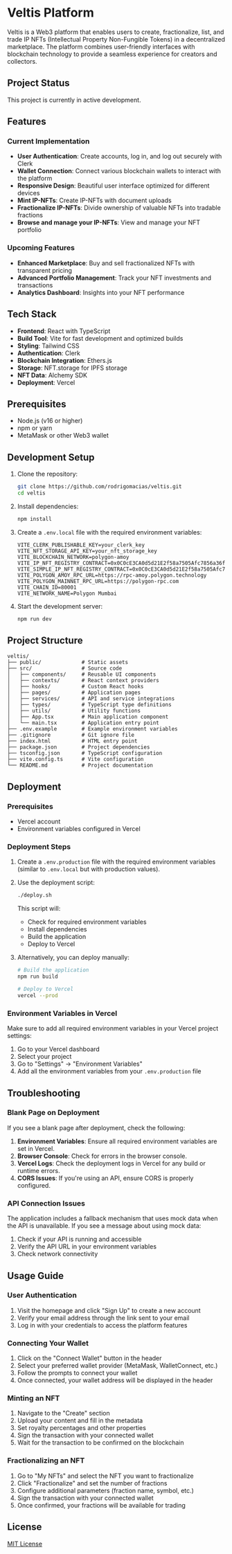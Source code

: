 # Veltis Platform

Veltis is a Web3 platform that enables users to create, fractionalize, list, and trade IP NFTs (Intellectual Property Non-Fungible Tokens) in a decentralized marketplace. The platform combines user-friendly interfaces with blockchain technology to provide a seamless experience for creators and collectors.

## Project Status

This project is currently in active development.

## Features

### Current Implementation
- **User Authentication**: Create accounts, log in, and log out securely with Clerk
- **Wallet Connection**: Connect various blockchain wallets to interact with the platform
- **Responsive Design**: Beautiful user interface optimized for different devices
- **Mint IP-NFTs**: Create IP-NFTs with document uploads
- **Fractionalize IP-NFTs**: Divide ownership of valuable NFTs into tradable fractions
- **Browse and manage your IP-NFTs**: View and manage your NFT portfolio

### Upcoming Features
- **Enhanced Marketplace**: Buy and sell fractionalized NFTs with transparent pricing
- **Advanced Portfolio Management**: Track your NFT investments and transactions
- **Analytics Dashboard**: Insights into your NFT performance

## Tech Stack

- **Frontend**: React with TypeScript
- **Build Tool**: Vite for fast development and optimized builds
- **Styling**: Tailwind CSS
- **Authentication**: Clerk
- **Blockchain Integration**: Ethers.js
- **Storage**: NFT.storage for IPFS storage
- **NFT Data**: Alchemy SDK
- **Deployment**: Vercel

## Prerequisites

- Node.js (v16 or higher)
- npm or yarn
- MetaMask or other Web3 wallet

## Development Setup

1. Clone the repository:
   ```bash
   git clone https://github.com/rodrigomacias/veltis.git
   cd veltis
   ```

2. Install dependencies:
   ```bash
   npm install
   ```

3. Create a `.env.local` file with the required environment variables:
   ```
   VITE_CLERK_PUBLISHABLE_KEY=your_clerk_key
   VITE_NFT_STORAGE_API_KEY=your_nft_storage_key
   VITE_BLOCKCHAIN_NETWORK=polygon-amoy
   VITE_IP_NFT_REGISTRY_CONTRACT=0x0C0cE3CA0d5d21E2f58a7505Afc7856a36fd1363
   VITE_SIMPLE_IP_NFT_REGISTRY_CONTRACT=0x0C0cE3CA0d5d21E2f58a7505Afc7856a36fd1363
   VITE_POLYGON_AMOY_RPC_URL=https://rpc-amoy.polygon.technology
   VITE_POLYGON_MAINNET_RPC_URL=https://polygon-rpc.com
   VITE_CHAIN_ID=80001
   VITE_NETWORK_NAME=Polygon Mumbai
   ```

4. Start the development server:
   ```bash
   npm run dev
   ```

## Project Structure

```
veltis/
├── public/             # Static assets
├── src/                # Source code
│   ├── components/     # Reusable UI components
│   ├── contexts/       # React context providers
│   ├── hooks/          # Custom React hooks
│   ├── pages/          # Application pages
│   ├── services/       # API and service integrations
│   ├── types/          # TypeScript type definitions
│   ├── utils/          # Utility functions
│   ├── App.tsx         # Main application component
│   └── main.tsx        # Application entry point
├── .env.example        # Example environment variables
├── .gitignore          # Git ignore file
├── index.html          # HTML entry point
├── package.json        # Project dependencies
├── tsconfig.json       # TypeScript configuration
├── vite.config.ts      # Vite configuration
└── README.md           # Project documentation
```

## Deployment

### Prerequisites

- Vercel account
- Environment variables configured in Vercel

### Deployment Steps

1. Create a `.env.production` file with the required environment variables (similar to `.env.local` but with production values).

2. Use the deployment script:
   ```bash
   ./deploy.sh
   ```

   This script will:
   - Check for required environment variables
   - Install dependencies
   - Build the application
   - Deploy to Vercel

3. Alternatively, you can deploy manually:
   ```bash
   # Build the application
   npm run build
   
   # Deploy to Vercel
   vercel --prod
   ```

### Environment Variables in Vercel

Make sure to add all required environment variables in your Vercel project settings:

1. Go to your Vercel dashboard
2. Select your project
3. Go to "Settings" → "Environment Variables"
4. Add all the environment variables from your `.env.production` file

## Troubleshooting

### Blank Page on Deployment

If you see a blank page after deployment, check the following:

1. **Environment Variables**: Ensure all required environment variables are set in Vercel.
2. **Browser Console**: Check for errors in the browser console.
3. **Vercel Logs**: Check the deployment logs in Vercel for any build or runtime errors.
4. **CORS Issues**: If you're using an API, ensure CORS is properly configured.

### API Connection Issues

The application includes a fallback mechanism that uses mock data when the API is unavailable. If you see a message about using mock data:

1. Check if your API is running and accessible
2. Verify the API URL in your environment variables
3. Check network connectivity

## Usage Guide

### User Authentication

1. Visit the homepage and click "Sign Up" to create a new account
2. Verify your email address through the link sent to your email
3. Log in with your credentials to access the platform features

### Connecting Your Wallet

1. Click on the "Connect Wallet" button in the header
2. Select your preferred wallet provider (MetaMask, WalletConnect, etc.)
3. Follow the prompts to connect your wallet
4. Once connected, your wallet address will be displayed in the header

### Minting an NFT

1. Navigate to the "Create" section
2. Upload your content and fill in the metadata
3. Set royalty percentages and other properties
4. Sign the transaction with your connected wallet
5. Wait for the transaction to be confirmed on the blockchain

### Fractionalizing an NFT

1. Go to "My NFTs" and select the NFT you want to fractionalize
2. Click "Fractionalize" and set the number of fractions
3. Configure additional parameters (fraction name, symbol, etc.)
4. Sign the transaction with your connected wallet
5. Once confirmed, your fractions will be available for trading

## License

[MIT License](LICENSE)
